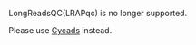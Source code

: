 
LongReadsQC(LRAPqc) is no longer supported. 

Please use [Cycads](https://github.com/QYanwei/Cycads) instead.
